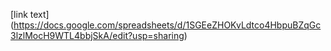 [link text] (https://docs.google.com/spreadsheets/d/1SGEeZHOKvLdtco4HbpuBZqGc3lzlMocH9WTL4bbjSkA/edit?usp=sharing)
